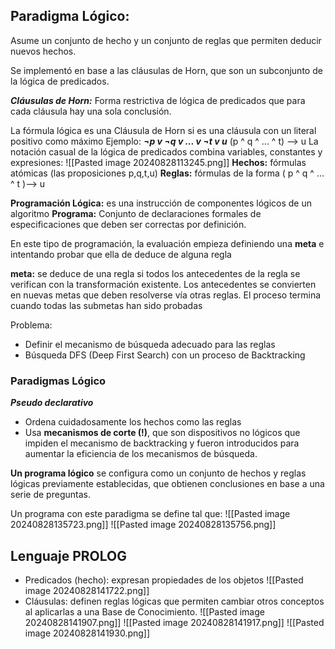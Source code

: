 ## Paradigma Lógico:
Asume un conjunto de hecho y un conjunto de reglas que permiten deducir nuevos hechos.

Se implementó en base a las cláusulas de Horn, que son un subconjunto de la lógica de predicados.

***Cláusulas de Horn:*** Forma restrictiva de lógica de predicados que para cada cláusula hay una sola conclusión.

La fórmula lógica es una Cláusula de Horn si es una cláusula con un literal positivo como máximo
	Ejemplo:
			***¬p v ¬q v ... v ¬t v u***
			(p ^ q ^ ... ^ t) --> u
La notación casual de la lógica de predicados combina variables, constantes y expresiones:
![[Pasted image 20240828113245.png]]
	**Hechos:** fórmulas atómicas (las proposiciones p,q,t,u)
	**Reglas:** fórmulas de la forma ( p ^ q ^ ... ^ t )--> u

**Programación Lógica:** es una instrucción de componentes lógicos de un algoritmo
**Programa:** Conjunto de declaraciones formales de especificaciones que deben ser correctas por definición.

En este tipo de programación, la evaluación empieza definiendo una **meta** e intentando probar que ella de deduce de alguna regla

**meta:** se deduce de una regla si todos los antecedentes de la regla se verifican con la transformación existente. Los antecedentes se convierten en nuevas metas que deben resolverse vía otras reglas. El proceso termina cuando todas las submetas han sido probadas

Problema:
- Definir el mecanismo de búsqueda adecuado para las reglas
- Búsqueda DFS (Deep First Search) con un proceso de Backtracking

### Paradigmas Lógico
 ***Pseudo declarativo***
 - Ordena cuidadosamente los hechos como las reglas
 - Usa **mecanismos de corte (!)**, que son dispositivos no lógicos que impiden el mecanismo de backtracking y fueron introducidos para aumentar la eficiencia de los mecanismos de búsqueda.

**Un programa lógico** se configura como un conjunto de hechos y reglas lógicas previamente establecidas, que obtienen conclusiones en base a una serie de preguntas.

Un programa con este paradigma se define tal que:
![[Pasted image 20240828135723.png]]
![[Pasted image 20240828135756.png]]

## Lenguaje PROLOG
- Predicados (hecho): expresan propiedades de los objetos
![[Pasted image 20240828141722.png]]
- Cláusulas: definen reglas lógicas que permiten cambiar otros conceptos al aplicarlas a una Base de Conocimiento.
![[Pasted image 20240828141907.png]]
![[Pasted image 20240828141917.png]]
![[Pasted image 20240828141930.png]]

